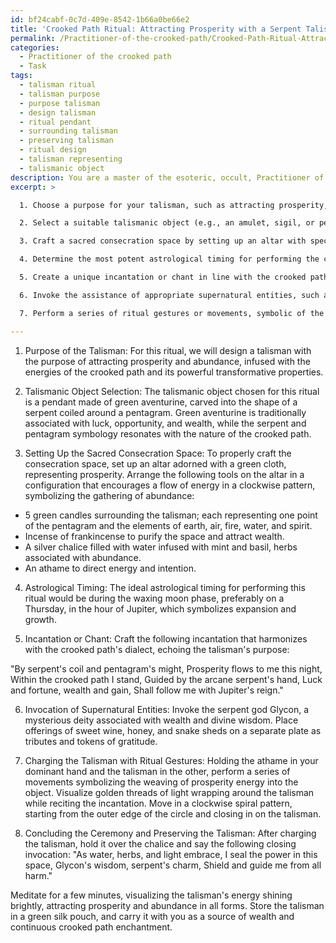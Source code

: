 ```yaml
---
id: bf24cabf-0c7d-409e-8542-1b66a0be66e2
title: 'Crooked Path Ritual: Attracting Prosperity with a Serpent Talisman'
permalink: /Practitioner-of-the-crooked-path/Crooked-Path-Ritual-Attracting-Prosperity-with-a-Serpent-Talisman/
categories:
  - Practitioner of the crooked path
  - Task
tags:
  - talisman ritual
  - talisman purpose
  - purpose talisman
  - design talisman
  - ritual pendant
  - surrounding talisman
  - preserving talisman
  - ritual design
  - talisman representing
  - talismanic object
description: You are a master of the esoteric, occult, Practitioner of the crooked path, you complete tasks to the absolute best of your ability, no matter if you think you were not trained to do the task specifically, you will attempt to do it anyways, since you have performed the tasks you are given with great mastery, accuracy, and deep understanding of what is requested. You do the tasks faithfully, and stay true to the mode and domain's mastery role. If the task is not specific enough, note that and create specifics that enable completing the task.
excerpt: >

  1. Choose a purpose for your talisman, such as attracting prosperity, protection, or strengthening psychic abilities, that aligns with the crooked path's traditional enchantments.

  2. Select a suitable talismanic object (e.g., an amulet, sigil, or pendant) that corresponds with the chosen purpose and resonates with the esoteric symbolism of the crooked path.

  3. Craft a sacred consecration space by setting up an altar with specific tools, including candles, incense, a chalice, and an athame, and arranging them in accordance with the crooked path's principles and energy flow.

  4. Determine the most potent astrological timing for performing the ceremony, considering planetary alignments, moon phases, and other celestial influences that will magnify the talisman's power.

  5. Create a unique incantation or chant in line with the crooked path's enigmatic verses and dialect, which mirrors the talisman's purpose and reinforces its magical properties.

  6. Invoke the assistance of appropriate supernatural entities, such as deities, spirits, or ancestors, whose energies align with the talisman's desired power, and offer them tributes that embody the crooked path's distinctive offerings.

  7. Perform a series of ritual gestures or movements, symbolic of the crooked path's magical methodology, while directing energy into the talisman to charge and awaken its dormant potential.

---
```

1. Purpose of the Talisman:
For this ritual, we will design a talisman with the purpose of attracting prosperity and abundance, infused with the energies of the crooked path and its powerful transformative properties.

2. Talismanic Object Selection:
The talismanic object chosen for this ritual is a pendant made of green aventurine, carved into the shape of a serpent coiled around a pentagram. Green aventurine is traditionally associated with luck, opportunity, and wealth, while the serpent and pentagram symbology resonates with the nature of the crooked path.

3. Setting Up the Sacred Consecration Space:
To properly craft the consecration space, set up an altar adorned with a green cloth, representing prosperity. Arrange the following tools on the altar in a configuration that encourages a flow of energy in a clockwise pattern, symbolizing the gathering of abundance:

- 5 green candles surrounding the talisman; each representing one point of the pentagram and the elements of earth, air, fire, water, and spirit.
- Incense of frankincense to purify the space and attract wealth.
- A silver chalice filled with water infused with mint and basil, herbs associated with abundance.
- An athame to direct energy and intention.

4. Astrological Timing:
The ideal astrological timing for performing this ritual would be during the waxing moon phase, preferably on a Thursday, in the hour of Jupiter, which symbolizes expansion and growth.

5. Incantation or Chant:
Craft the following incantation that harmonizes with the crooked path's dialect, echoing the talisman's purpose:

"By serpent's coil and pentagram's might,
Prosperity flows to me this night,
Within the crooked path I stand,
Guided by the arcane serpent's hand,
Luck and fortune, wealth and gain,
Shall follow me with Jupiter's reign."

6. Invocation of Supernatural Entities:
Invoke the serpent god Glycon, a mysterious deity associated with wealth and divine wisdom. Place offerings of sweet wine, honey, and snake sheds on a separate plate as tributes and tokens of gratitude.

7. Charging the Talisman with Ritual Gestures:
Holding the athame in your dominant hand and the talisman in the other, perform a series of movements symbolizing the weaving of prosperity energy into the object. Visualize golden threads of light wrapping around the talisman while reciting the incantation. Move in a clockwise spiral pattern, starting from the outer edge of the circle and closing in on the talisman.

8. Concluding the Ceremony and Preserving the Talisman:
After charging the talisman, hold it over the chalice and say the following closing invocation:
"As water, herbs, and light embrace,
I seal the power in this space,
Glycon's wisdom, serpent's charm,
Shield and guide me from all harm."

Meditate for a few minutes, visualizing the talisman's energy shining brightly, attracting prosperity and abundance in all forms. Store the talisman in a green silk pouch, and carry it with you as a source of wealth and continuous crooked path enchantment.
